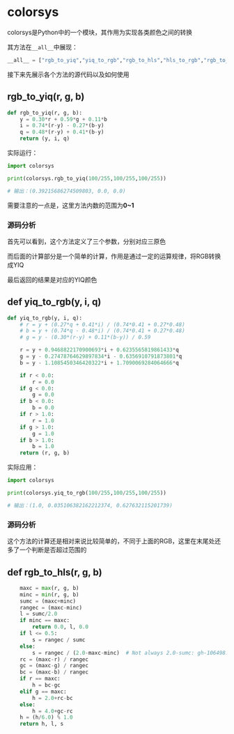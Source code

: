 # colorsys
colorsys是Python中的一个模块，其作用为实现各类颜色之间的转换

其方法在`__all__`中展现：
``` Python
__all__ = ["rgb_to_yiq","yiq_to_rgb","rgb_to_hls","hls_to_rgb","rgb_to_hsv","hsv_to_rgb"]
```

接下来先展示各个方法的源代码以及如何使用

## rgb_to_yiq(r, g, b)
``` Python
def rgb_to_yiq(r, g, b):
    y = 0.30*r + 0.59*g + 0.11*b
    i = 0.74*(r-y) - 0.27*(b-y)
    q = 0.48*(r-y) + 0.41*(b-y)
    return (y, i, q)
```
实际运行：

``` Python
import colorsys

print(colorsys.rgb_to_yiq(100/255,100/255,100/255))

# 输出：(0.39215686274509803, 0.0, 0.0)
```
需要注意的一点是，这里方法内数的范围为**0~1**

### 源码分析
首先可以看到，这个方法定义了三个参数，分别对应三原色

而后面的计算部分是一个简单的计算，作用是通过一定的运算规律，将RGB转换成YIQ

最后返回的结果是对应的YIQ颜色

## def yiq_to_rgb(y, i, q)
``` Python
def yiq_to_rgb(y, i, q):
    # r = y + (0.27*q + 0.41*i) / (0.74*0.41 + 0.27*0.48)
    # b = y + (0.74*q - 0.48*i) / (0.74*0.41 + 0.27*0.48)
    # g = y - (0.30*(r-y) + 0.11*(b-y)) / 0.59

    r = y + 0.9468822170900693*i + 0.6235565819861433*q
    g = y - 0.27478764629897834*i - 0.6356910791873801*q
    b = y - 1.1085450346420322*i + 1.7090069284064666*q

    if r < 0.0:
        r = 0.0
    if g < 0.0:
        g = 0.0
    if b < 0.0:
        b = 0.0
    if r > 1.0:
        r = 1.0
    if g > 1.0:
        g = 1.0
    if b > 1.0:
        b = 1.0
    return (r, g, b)
```
实际应用：
``` Python
import colorsys

print(colorsys.yiq_to_rgb(100/255,100/255,100/255))

# 输出：(1.0, 0.035106382162212374, 0.627632115201739)
```

### 源码分析
这个方法的计算还是相对来说比较简单的，不同于上面的RGB，这里在末尾处还多了一个判断是否超过范围的

## def rgb_to_hls(r, g, b)
``` Python
    maxc = max(r, g, b)
    minc = min(r, g, b)
    sumc = (maxc+minc)
    rangec = (maxc-minc)
    l = sumc/2.0
    if minc == maxc:
        return 0.0, l, 0.0
    if l <= 0.5:
        s = rangec / sumc
    else:
        s = rangec / (2.0-maxc-minc)  # Not always 2.0-sumc: gh-106498.
    rc = (maxc-r) / rangec
    gc = (maxc-g) / rangec
    bc = (maxc-b) / rangec
    if r == maxc:
        h = bc-gc
    elif g == maxc:
        h = 2.0+rc-bc
    else:
        h = 4.0+gc-rc
    h = (h/6.0) % 1.0
    return h, l, s
```